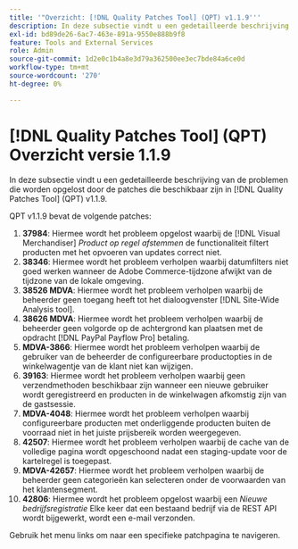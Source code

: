 ```yaml
---
title: '"Overzicht: [!DNL Quality Patches Tool] (QPT) v1.1.9'''
description: In deze subsectie vindt u een gedetailleerde beschrijving van de problemen die worden opgelost door de patches die beschikbaar zijn in [!DNL Quality Patches Tool] (QPT) v1.1.9.
exl-id: bd89de26-6ac7-463e-891a-9550e888b9f8
feature: Tools and External Services
role: Admin
source-git-commit: 1d2e0c1b4a8e3d79a362500ee3ec7bde84a6ce0d
workflow-type: tm+mt
source-wordcount: '270'
ht-degree: 0%

---
```


# [!DNL Quality Patches Tool] (QPT) Overzicht versie 1.1.9

In deze subsectie vindt u een gedetailleerde beschrijving van de problemen die worden opgelost door de patches die beschikbaar zijn in [!DNL Quality Patches Tool] (QPT) v1.1.9.

QPT v1.1.9 bevat de volgende patches:

1. **37984**: Hiermee wordt het probleem opgelost waarbij de [!DNL Visual Merchandiser] *Product op regel afstemmen* de functionaliteit filtert producten met het opvoeren van updates correct niet.
1. **38346**: Hiermee wordt het probleem verholpen waarbij datumfilters niet goed werken wanneer de Adobe Commerce-tijdzone afwijkt van de tijdzone van de lokale omgeving.
1. **38526 MDVA**: Hiermee wordt het probleem verholpen waarbij de beheerder geen toegang heeft tot het dialoogvenster [!DNL Site-Wide Analysis tool].
1. **38626 MDVA**: Hiermee wordt het probleem verholpen waarbij de beheerder geen volgorde op de achtergrond kan plaatsen met de opdracht [!DNL PayPal Payflow Pro] betaling.
1. **MDVA-3866**: Hiermee wordt het probleem verholpen waarbij de gebruiker van de beheerder de configureerbare productopties in de winkelwagentje van de klant niet kan wijzigen.
1. **39163**: Hiermee wordt het probleem verholpen waarbij geen verzendmethoden beschikbaar zijn wanneer een nieuwe gebruiker wordt geregistreerd en producten in de winkelwagen afkomstig zijn van de gastsessie.
1. **MDVA-4048**: Hiermee wordt het probleem verholpen waarbij configureerbare producten met onderliggende producten buiten de voorraad niet in het juiste prijsbereik worden weergegeven.
1. **42507**: Hiermee wordt het probleem verholpen waarbij de cache van de volledige pagina wordt opgeschoond nadat een staging-update voor de kartelregel is toegepast.
1. **MDVA-42657**: Hiermee wordt het probleem verholpen waarbij de beheerder geen categorieën kan selecteren onder de voorwaarden van het klantensegment.
1. **42806**: Hiermee wordt het probleem opgelost waarbij een *Nieuwe bedrijfsregistratie* Elke keer dat een bestaand bedrijf via de REST API wordt bijgewerkt, wordt een e-mail verzonden.

Gebruik het menu links om naar een specifieke patchpagina te navigeren.

